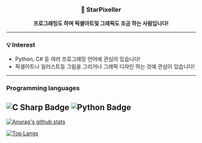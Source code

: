 <div align=center>
  
### 🌠 StarPixeller
**프로그래밍도 하며 픽셀아트및 그래픽도 조금 하는 사람입니다!**

</div>

---
### 💡 Interest
- Python, C# 등 여러 프로그래밍 언어에 관심이 있습니다!
- 픽셀아트나 일러스트등 그림을 그리거나 그래픽 디자인 하는 것에 관심이 있습니다!
---
### Programming languages
![C Sharp Badge](http://img.shields.io/badge/Code-C_Sharp-239120?style=for-the-badge&logo=c-sharp&logoColor=white)
![Python Badge](http://img.shields.io/badge/Code-Python-3776AB?style=for-the-badge&logo=python&logoColor=white)
---
[![Anurag's github stats](https://github-readme-stats.vercel.app/api?username=starpixeller&show_icons=true)](https://github.com/anuraghazra/github-readme-stats)

[![Top Langs](https://github-readme-stats.vercel.app/api/top-langs/?username=starpixeller&layout=compact)](https://github.com/anuraghazra/github-readme-stats)
